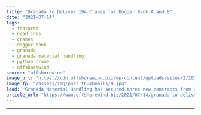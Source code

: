 ```yaml
---
title: "Granada to Deliver 194 Cranes for Dogger Bank A and B"
date: "2021-07-14"
tags: 
  - featured
  - headlines
  - cranes
  - dogger bank
  - granada
  - granada material handling
  - python crane
  - offshorewind
source: "offshorewind"
image_url: "https://cdn.offshorewind.biz/wp-content/uploads/sites/2/2021/07/14115002/Granada-to-Deliver-194-Cranes-for-Worlds-Largest-Offshore-Wind-Project.jpg"
image_fp: "/assets/img/post_thumbnails/9.jpg"
lead: "Granada Material Handling has secured three new contracts from Dogger Bank Tier 1 suppliers."
article_url: "https://www.offshorewind.biz/2021/07/14/granada-to-deliver-194-cranes-for-dogger-bank-a-and-b/"
---
```


---
